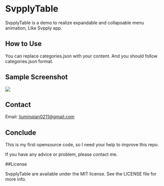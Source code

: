 SvpplyTable
===========

SvpplyTable is a demo to realize expandable and collapsable menu animation, Like Svpply app.

## How to Use

You can replace categories.json with your content. And you should follow categories.json format.

## Sample Screenshot
![](http://publicopensource.qiniudn.com/STable.gif)

## Contact

Email: liuminqian0211@gmail.com

## Conclude

This is my first opensource code, so I need your help to improve this repo.

If you have any advice or problem, please contact me.

##License

SvpplyTable are available under the MIT license. See the LICENSE file for more info.
